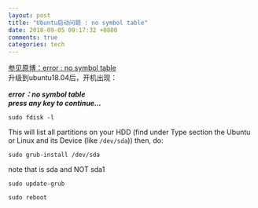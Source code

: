 ```yaml
---
layout: post
title: "Ubuntu启动问题 : no symbol table"
date: 2018-09-05 09:17:32 +0800
comments: true
categories: tech
---
```

[参见原博：error : no symbol table](https://askubuntu.com/questions/965070/no-symbol-table-error-after-upgrading-to-17-04)  
升级到ubuntu18.04后，开机出现：  

***error：no symbol table***  
***press any key to continue...***  

    sudo fdisk -l  

This will list all partitions on your HDD (find under Type section the Ubuntu or Linux and its Device (like `/dev/sda`)) then, do:  

    sudo grub-install /dev/sda  

note that is sda and NOT sda1  

    sudo update-grub  

    sudo reboot  
